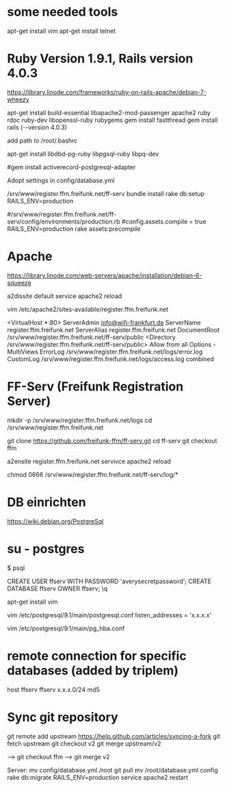 
# some needed tools
apt-get install vim
apt-get install telnet


# Ruby Version 1.9.1, Rails version 4.0.3

https://library.linode.com/frameworks/ruby-on-rails-apache/debian-7-wheezy

apt-get install build-essential libapache2-mod-passenger apache2 ruby rdoc ruby-dev libopenssl-ruby rubygems
gem install fastthread
gem install rails (--version 4.0.3)

add path to /root/.bashrc

apt-get install libdbd-pg-ruby libpgsql-ruby libpq-dev

#gem install activerecord-postgresql-adapter

Adopt settings in config/database.yml

/srv/www/register.ffm.freifunk.net/ff-serv
bundle install
rake db:setup RAILS_ENV=production

#/srv/www/register.ffm.freifunk.net/ff-serv/config/environments/production.rb
#config.assets.compile = true
RAILS_ENV=production rake assets:precompile

# Apache

https://library.linode.com/web-servers/apache/installation/debian-6-squeeze

a2dissite default
service apache2 reload

vim /etc/apache2/sites-available/register.ffm.freifunk.net

 <VirtualHost *:80>
      ServerAdmin info@wifi-frankfurt.de
      ServerName register.ffm.freifunk.net
      ServerAlias register.ffm.freifunk.net
      DocumentRoot /srv/www/register.ffm.freifunk.net/ff-serv/public
      <Directory /srv/www/register.ffm.freifunk.net/ff-serv/public>
          Allow from all
          Options -MultiViews
      </Directory>
      ErrorLog /srv/www/register.ffm.freifunk.net/logs/error.log
      CustomLog /srv/www/register.ffm.freifunk.net/logs/access.log combined
 </VirtualHost>

# FF-Serv (Freifunk Registration Server)

mkdir -p /srv/www/register.ffm.freifunk.net/logs
cd /srv/www/register.ffm.freifunk.net

git clone https://github.com/freifunk-ffm/ff-serv.git
cd ff-serv
git checkout ffm

a2ensite register.ffm.freifunk.net
servivce apache2 reload

chmod 0666 /srv/www/register.ffm.freifunk.net/ff-serv/log/*

# DB einrichten

https://wiki.debian.org/PostgreSql

# su - postgres
$ psql

CREATE USER ffserv WITH PASSWORD 'averysecretpassword';
CREATE DATABASE ffserv OWNER ffserv;
\q

apt-get install vim

vim /etc/postgresql/9.1/main/postgresql.conf
listen_addresses = 'x.x.x.x'

vim /etc/postgresql/9.1/main/pg_hba.conf
# remote connection for specific databases (added by triplem)
host    ffserv          ffserv          x.x.x.0/24         md5




# Sync git repository

git remote add upstream https://help.github.com/articles/syncing-a-fork
git fetch upstream
git checkout v2
git merge upstream/v2

--> git checkout ffm
--> git merge v2


Server:
mv config/database.yml /root
git pull
mv /root/database.yml config
rake db:migrate RAILS_ENV=production
service apache2 restart

